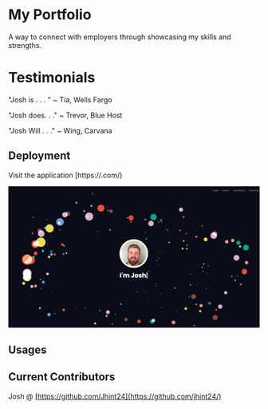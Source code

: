 # My Portfolio

A way to connect with employers through showcasing my skills and strengths. 

# Testimonials
"Josh is . . . " 
~ Tia, Wells Fargo

"Josh does. . ." 
~ Trevor, Blue Host

"Josh Will . . ."
~ Wing, Carvana




## Deployment
Visit the application [https://.com/)



![](Final-Portfolio/Portfolio/img/portshot.png)

## Usages


## Current Contributors

Josh @ [https://github.com/Jhint24](https://github.com/jhint24/)

